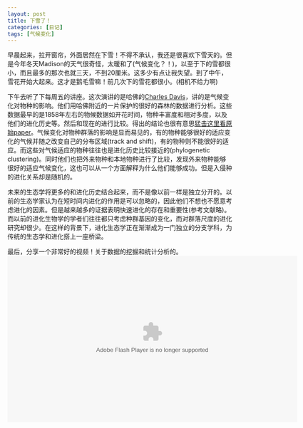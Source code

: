 ```yaml
---
layout: post
title: 下雪了！
categories: [日记]
tags: [气候变化]
---
```


早晨起来，拉开窗帘，外面居然在下雪！不得不承认，我还是很喜欢下雪天的。但是今年冬天Madison的天气很奇怪，太暖和了(气候变化？！)，以至于下的雪都很小，而且最多的那次也就三天，不到20厘米。这多少有点让我失望。到了中午，雪花开始大起来。这才是鹅毛雪嘛！前几次下的雪花都很小。(相机不给力啊)


下午去听了下每周五的讲座。这次演讲的是哈佛的[Charles Davis](http://www.people.fas.harvard.edu/~ccdavis/index.html)，讲的是气候变化对物种的影响。他们用哈佛附近的一片保护的很好的森林的数据进行分析。这些数据最早的是1858年左右的物候数据如开花时间，物种丰富度和相对多度，以及他们的进化历史等。然后和现在的进行比较。得出的结论也很有意思[猛击这里看原始paper](http://www.environment.harvard.edu/docs/faculty_pubs/davis_thoreau.pdf)。气候变化对物种群落的影响是显而易见的，有的物种能够很好的适应变化的气候并随之改变自己的分布区域(track and shift)，有的物种则不能很好的适应。而这些对气候适应的物种往往也是进化历史比较接近的(phylogenetic clustering)。同时他们也把外来物种和本地物种进行了比较，发现外来物种能够很好的适应气候变化，这也可以从一个方面解释为什么他们能够成功。但是入侵种的进化关系却是随机的。

未来的生态学将更多的和进化历史结合起来，而不是像以前一样是独立分开的。以前的生态学家认为在短时间内进化的作用是可以忽略的，因此他们不想也不愿意考虑进化的因素。但是越来越多的证据表明快速进化的存在和重要性(参考文献略)。而以前的进化生物学的学者们往往都只考虑种群基因的变化，而对群落尺度的进化研究却很少。在这样的背景下，进化生态学正在渐渐成为一门独立的分支学科，为传统的生态学和进化搭上一座桥梁。

最后，分享一个非常好的视频！关于数据的挖掘和统计分析的。
<object width="650" height="374" classid="clsid:d27cdb6e-ae6d-11cf-96b8-444553540000" codebase="http://download.macromedia.com/pub/shockwave/cabs/flash/swflash.cab#version=6,0,40,0" bgcolor="#ffffff"><param name="allowFullScreen" value="true" /><param name="allowScriptAccess" value="always" /><param name="wmode" value="transparent" /><param name="bgColor" value="#ffffff" /><param name="flashvars" value="vu=http://video.ted.com/talk/stream/2006/Blank/HansRosling_2006-320k.mp4&amp;su=http://images.ted.com/images/ted/tedindex/embed-posters/HansRosling-2006.embed_thumbnail.jpg&amp;vw=384&amp;vh=288&amp;ap=0&amp;ti=92&amp;lang=zh-cn&amp;introDuration=15330&amp;adDuration=4000&amp;postAdDuration=830&amp;adKeys=talk=hans_rosling_shows_the_best_stats_you_ve_ever_seen;year=2006;theme=women_reshaping_the_world;theme=unconventional_explanations;theme=numbers_at_play;theme=rethinking_poverty;theme=technology_history_and_destiny;theme=presentation_innovation;event=TED2006;tag=Africa;tag=Asia;tag=Google;tag=demo;tag=development;tag=economics;tag=global+issues;tag=health;tag=statistics;tag=visualizations;&amp;preAdTag=tconf.ted/embed;tile=1;sz=512x288;" /><param name="src" value="http://video.ted.com/assets/player/swf/EmbedPlayer.swf" /><param name="pluginspace" value="http://www.macromedia.com/go/getflashplayer" /><param name="allowfullscreen" value="true" /><param name="allowscriptaccess" value="always" /><embed width="650" height="374" type="application/x-shockwave-flash" src="http://video.ted.com/assets/player/swf/EmbedPlayer.swf" allowFullScreen="true" allowScriptAccess="always" wmode="transparent" bgColor="#ffffff" flashvars="vu=http://video.ted.com/talk/stream/2006/Blank/HansRosling_2006-320k.mp4&amp;su=http://images.ted.com/images/ted/tedindex/embed-posters/HansRosling-2006.embed_thumbnail.jpg&amp;vw=384&amp;vh=288&amp;ap=0&amp;ti=92&amp;lang=zh-cn&amp;introDuration=15330&amp;adDuration=4000&amp;postAdDuration=830&amp;adKeys=talk=hans_rosling_shows_the_best_stats_you_ve_ever_seen;year=2006;theme=women_reshaping_the_world;theme=unconventional_explanations;theme=numbers_at_play;theme=rethinking_poverty;theme=technology_history_and_destiny;theme=presentation_innovation;event=TED2006;tag=Africa;tag=Asia;tag=Google;tag=demo;tag=development;tag=economics;tag=global+issues;tag=health;tag=statistics;tag=visualizations;&amp;preAdTag=tconf.ted/embed;tile=1;sz=512x288;" pluginspace="http://www.macromedia.com/go/getflashplayer" allowfullscreen="true" allowscriptaccess="always" bgcolor="#ffffff" /></object>


